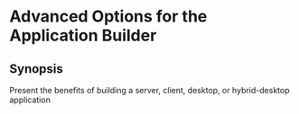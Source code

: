# Advanced Options for the Application Builder

## Synopsis 

Present the benefits of building a server, client, desktop, or hybrid-desktop application
